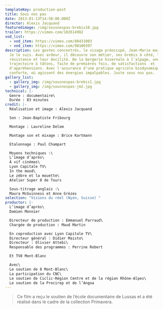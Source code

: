 ```yaml
---
templateKey: production-post
title: Sous nos pas
date: 2013-01-13T14:58:00.000Z
director: Alexis Jacquand
featuredimage: /img/sousnospas-brebis10.jpg
trailer: https://vimeo.com/102614982
vod_list:
  - vod_item: https://vimeo.com/88431093
  - vod_item: https://vimeo.com/90100397
description: Les gestes concentrés, le visage préoccupé, Jean-Marie marche vite.
  Je le suis. Avec ardeur, il découvre son métier, ses brebis à côté, leur
  résistance et leur docilité. De la bergerie hivernale à l'alpage, une
  trajectoire à tâtons, faite de premières fois, de satisfactions  et
  d'appréhensions. Avec l'assurance d'une pratique agricole biodynamique qui le
  conforte, où agissent des énergies impalpables. Juste sous nos pas.
gallery_list:
  - gallery_img: /img/sousnospas-brebis1.jpg
  - gallery_img: /img/sousnospas-jm2.jpg
technical: |-
  Genre : documentaire\
  Durée : 83 minutes
credit: |-
  Réalisation et image : Alexis Jacquand

  Son : Jean-Baptiste Fribourg

  Montage : Laureline Delom

  Montage son et mixage : Brice Kartmann

  Etalonnage : Paul Champart

  Moyens techniques :\
  L’image d’après\
  À vif cinémas\
  Lyon Capitale TV\
  In the mood\
  Le zèbre et la mouette\
  Atelier Super 8 de Tours

  Sous-titrage anglais :\
  Maura McGuinness et Anne Grèzes
selection: "Visions du réel (Nyon, Suisse) "
productor: |-
  L’image d’après\
  Damien Monnier

  Directeur de production : Emmanuel Parraud\
  Chargée de production : Maud Martin

  En coproduction avec Lyon Capitale TV\
  Directeur général : Didier Maisto\
  Directeur : Olivier Attebi\
  Responsable des programmes : Perrine Robert

  Et TV8 Mont-Blanc

  Avec\
  Le soutien de 8 Mont-Blanc\
  La participation du CNC\
  Le soutien de Ciclic-Région Centre et de la région Rhône-Alpes\
  Le soutien de la Procirep et de l’Angoa
---
```

> Ce film a reçu le soutien de l’école documentaire de Lussas et a été réalisé dans le cadre de la collection Primavera.